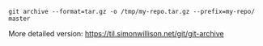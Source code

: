     git archive --format=tar.gz -o /tmp/my-repo.tar.gz --prefix=my-repo/ master

More detailed version: https://til.simonwillison.net/git/git-archive